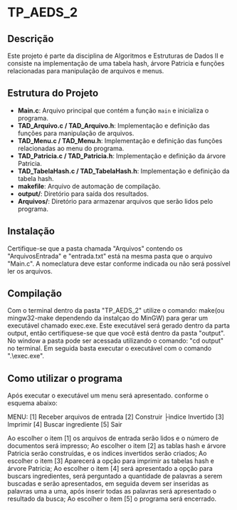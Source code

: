 # TP_AEDS_2

## Descrição
Este projeto é parte da disciplina de Algoritmos e Estruturas de Dados II e consiste na implementação de uma tabela hash, árvore Patricia e funções relacionadas para manipulação de arquivos e menus. 

## Estrutura do Projeto
- **Main.c**: Arquivo principal que contém a função `main` e inicializa o programa.
- **TAD_Arquivo.c / TAD_Arquivo.h**: Implementação e definição das funções para manipulação de arquivos.
- **TAD_Menu.c / TAD_Menu.h**: Implementação e definição das funções relacionadas ao menu do programa.
- **TAD_Patricia.c / TAD_Patricia.h**: Implementação e definição da árvore Patricia.
- **TAD_TabelaHash.c / TAD_TabelaHash.h**: Implementação e definição da tabela hash.
- **makefile**: Arquivo de automação de compilação.
- **output/**: Diretório para saída dos resultados.
- **Arquivos/**: Diretório para armazenar arquivos que serão lidos pelo programa.

## Instalação
Certifique-se que a pasta chamada "Arquivos" contendo os "ArquivosEntrada" e "entrada.txt" está na mesma pasta que o arquivo "Main.c". A nomeclatura deve estar conforme indicada ou não será possível ler os arquivos.

## Compilação
Com o terminal dentro da pasta "TP_AEDS_2" utilize o comando: make(ou mingw32-make dependendo da instalçao do MinGW) para gerar um executável chamado exec.exe. Este executável será gerado dentro da parta output, então certifiquese-se que que você está dentro da pasta "output". No window a pasta pode ser acessada utilizando o comando: "cd output" no terminal. Em seguida basta executar o executável com o comando ".\exec.exe".

## Como utilizar o programa
Após executar o executável um menu será apresentado. conforme o esquema abaixo:

   MENU:
 [1] Receber arquivos de entrada
 [2] Construir ├ìndice Invertido
 [3] Imprimir
 [4] Buscar ingrediente
 [5] Sair

 Ao escolher o item [1] os arquivos de entrada serão lidos e o número de documentos será impresso;
 Ao escolher o item [2] as tablas hash e árvore Patricia serão construídas, e os indices invertidos serão criados;
 Ao escolher o item [3] Aparecerá a opção para imprimir as tabelas hash e árvore Patricia;
 Ao escolher o item [4] será apresentado a opção para buscars ingredientes, será perguntado a quantidade de palavras a serem buscadas e serão apresentados, em seguida devem ser inseridas as palavras uma a uma, após inserir todas as palavras será apresentado o resultado da busca;
 Ao escolher o item [5] o programa será encerrado.




